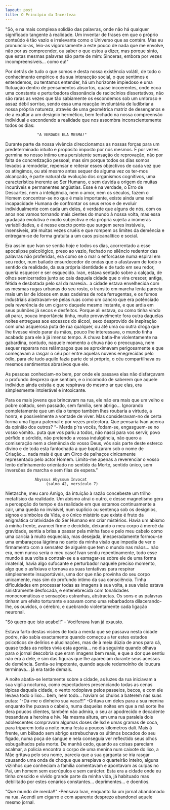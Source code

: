 ```yaml
---
layout: post
title: O Princípio da Incerteza
---
```


"Só, e na mais complexa solidão das palavras,
onde não há qualquer significado tangente à realidade. 
Um inventar de frases em que o próprio conteúdo é tão vazio 
e irrelevante como o Universo que as contém. 
Mas eu pronuncio-as, leio-as vigorosamente 
a este pouco de nada que me envolve, não por as compreender, 
ou saber o que estou a dizer, mas porque sinto, 
que estas mesmas palavras são parte de mim: 
Sinceras, embora por vezes incompreensíveis… como eu!" 


Por detrás de tudo o que somos e desta nossa existência volátil, 
de todo o conhecimento empírico e da sua interacção social, o que sentimos e entendemos, ou tentamos entender, há um horizonte impiedoso e uma flutuação dentro de pensamentos absortos, quase incoerentes, onde ecoa uma constante e perturbadora dissonância de raciocínios dissertativos, não são raras as vezes que tão sabiamente os escondemos sob um umbroso e assaz débil sorriso, sendo essa uma reacção involuntária de ludibriar a nossa própria natureza, através de uma geométrica matriz de desenganos e de a exaltar a um desígnio hermético, bem fechado na nossa compreensão individual e escondendo a realidade que nos assombra inconscientemente todos os dias: 

                  "A VERDADE ELA MESMA!"

Durante parte da nossa vivência direccionamos as nossas forças para um predeterminado intuito e propósito imposto por nós mesmos.
E por vezes germina no nosso intimo uma persistente sensação de reprovação, não por falta de concretização pessoal, mas sim porque todos os dias somos levados a remodelar, repensar e reiterar esses objectivos de cada vez que os atingimos, ou até mesmo antes sequer de alguma vez os ter-mos alcançado, é parte natural da evolução dos organismos cognitivos, uma característica inerente ao Ser Humano, e sem duvida a origem de muitas incuráveis e permanentes angústias. Esse é na verdade, o Erro de Descartes, nem a inteligência, nem o amor, nem os séculos, fazem o Homem concentrar-se no que é mais importante, existe ainda uma real incapacidade Humana de confrontar os seus erros e de evoluir individualmente com cada um deles, é verdade que alguns de nós, com os anos nos vamos tornando mais cientes do mundo à nossa volta, mas essa gradação evolutiva é muito subjectiva e ela própria sujeita a inúmeras variabilidades, e é nesse exacto ponto que surgem seres instáveis, insensíveis, até muitas vezes cruéis e que rompem os limites da demência e entregam-se de forma gratuita a um caos psicanalítico e social. 

Era assim que Ivan se sentia hoje e todos os dias, acorrentado a esse apocalipse psicológico, preso ao vazio, fechado no silêncio redentor das palavras não proferidas, era como se o mar o enforcasse numa espiral em seu redor, num bailado ensurdecedor de ondas que o afastavam de todo o sentido da realidade, da sua própria identidade e de tudo em seu redor, queria esquecer e ser esquecido.
Ivan, estava sentado sobre a calçada, de olhos semicerrados junto ao cais daquela cidade que o vira crescer, antiga, fétida e desbotada pelo sal da maresia.. a cidade estava envelhecida com as mesmas rugas urbanas do seu rosto, o transito em marcha lenta parecia mais um lar de idosos em suas cadeiras de roda ferrugentas, e os fumos industriais alastravam-se pelas ruas como um cancro que era potênciado pela reverência de um cigarro daquele mesmo instante, e que ardia em seus pulmões já secos e desfeitos.
Porque ali estava, ou como tinha vindo ali parar, pouca importância tinha, muito provavelmente fora outra daquelas noites entregues aos excessos do álcool, sexo desprovido de inspiração com uma asquerosa puta de rua qualquer, ou até uma ou outra droga que lhe tivesse vindo parar ás mãos, pouco lhe interessava, o mundo tinha acabado para ele à já imenso tempo. A chuva batia-lhe violentamente na gabardina, contudo, naquele momento a chuva não o preocupava, nem sequer reparara nos relâmpagos que se aproximavam perigosamente e que começavam a rasgar o céu por entre aquelas nuvens enegrecidas pelo ódio, para ele tudo aquilo fazia parte de si próprio, o céu compartilhava os mesmos sentimentos abrasivos que ele. 

As pessoas conheciam-no bem, por onde ele passava elas não disfarçavam o profundo desprezo que sentiam, e o incomodo de saberem que aquele individuo ainda existia e que respirava do mesmo ar que elas, era simplesmente intolerável e intoxicante. 

Para os mais jovens que brincavam na rua, ele não era mais que um velho e pobre coitado, sem passado, sem família, sem abrigo... Ignorando completamente que um dia o tempo também lhes roubaria a virtude, a honra, e possivelmente a vontade de viver. 
Mas consideravam-no de certa forma uma figura paternal e por vezes protectora. 
Que pensaria Ivan acerca da opinião dos outros? “- Merda p'ra vocês, fodam-se, engasguem-se no vosso vómito.. puta que vos pariu a todos, não nasci para vos servir, povo pérfido e sórdido, não pretendo a vossa indulgência, não quero a comiseração nem a clemência do vosso Deus, vós sois parte deste esterco divino e de toda esta fantochada a que baptizaram sob o nome de Criação.... nada mais é que um Circo de palhaços cinicamente representado pelo actor Homem. Limito-me apenas a reverenciar o vosso lento definhamento orientado no sentido da Morte, sentido único, sem inversões de marcha e sem filas de espera.” 

                 Abyssus Abyssum Invocat
                      (salmo 42, versículo 7) 

Nietzsche, meu caro Amigo, da intuição à razão concebeste um trilho metafísico da realidade. Um abismo atrai o outro, e desse magnetismo gera a percepção do tempo e da realidade em que estamos continuamente a cair, uma queda no invisível, num suplício ou sentença sob os desígnios, signos e símbolos da Vida, e o único mistério que existe é fruto da enigmática criatividade do Ser Humano em criar mistérios.
Havia um abismo à minha frente, avancei firme e decidido, deixando o meu corpo à mercê da gravidade, sentia a brisa a passar pela minha face e pelo meu cabelo como uma carícia à muito esquecida, mas desejada, inesperadamente formou-se uma embaraçosa lágrima no canto da minha visão que impedia de ver o firmamento com a sensatez de alguém que tem o mundo nas mãos... não era, nem nunca seria o meu caso!
Ivan sentiu repentinamente, todo esse mundo à sua volta
a contrair-se e a esmagar-se sobre ele de uma forma imaterial, havia algo sufocante e perturbador naquele preciso momento, algo que o asfixiava e tornava as suas tentativas para respirar simplesmente insuportáveis, uma dor que não provinha do seu corpo unicamente, mas sim do profundo intimo da sua consciência. Tinha dificuldades em processar todas as imagens à sua volta, a sua visão estava sinistramente desfocada, e entenebrecida com tonalidades monocromáticas e sensações estranhas, abstractas. Os sons e as palavras tinham um efeito torturante e soavam como uma rebarbadora dilacerando-lhe, os ouvidos, o cérebro, e quebrando violentamente cada ligação neuronal. 

"Só quero que isto acabe!!" - Vociferava Ivan já exausto. 

Estava farto destas visões de toda a merda que se passava nesta cidade podre, não sabia exactamente quando começou a ter estes estados psicoticos de delírios e alucinações, mas de à meia dúzia de anos para cá, quase todas as noites vivia esta agonia... no dia seguinte quando olhava para o jornal descobria que eram imagens bem reais, e que a dor que sentiu não era a dele, e sim das figuras que lhe apareciam durante seus acessos de demência.
Sentia-se impotente, quando aquele redemoinho de loucura terminava... já era tarde demais. 

A noite abatia-se lentamente sobre a cidade, as luzes da rua iniciavam a sua vigília nocturna, como espectadores presenciando todas as cenas típicas daquela cidade, o vento rodopiava pelos passeios, becos, e com ele levava todo o lixo... bem, nem todo... haviam os chulos a baterem nas suas putas: "-Dá-me o dinheiro sua vaca!!!" -Gritava um deles para a sua menina enquanto lhe puxava o cabelo, numa daquelas noites em que a má sorte lhe dera poucos clientes, também não admira, o seu ar apodrecido e decadente tresandava a heroína e hiv. Na mesma altura, em uma rua paralela dois adolescentes compravam algumas doses de lsd e umas gramas de coca, para triparem toda a noite numa festa a poucos kilometros dali. 
Mais à frente, um bêbado sem abrigo estrebuchava os últimos bocados do seu fígado, numa poça de sangue e nela conseguia ver reflectido seus olhos esbugalhados pela morte. 
De manhã cedo, quando as coisas pareciam acalmar, a policia encontra o corpo de uma menina num caixote do lixo, a Mãe gritava pelo seu nome, parecia que a sua garganta se iria rasgar causando uma onda de choque que arrepiava o quarteirão inteiro, alguns vizinhos que conheciam a família comentavam e apontavam as culpas no Pai, um homem sem escrúpulos e sem carácter. Esta era a cidade onde eu tinha crescido e vivido grande parte da minha vida, já habituado mas debilitado por estes cenários constantes... deprimentes... 
e doentios. 

"Que mundo de merda!!" -Pensava Ivan, enquanto lia um jornal abandonado na rua. 
Acendi um cigarro e com aparente desprezo abandonei aquele mesmo jornal.
